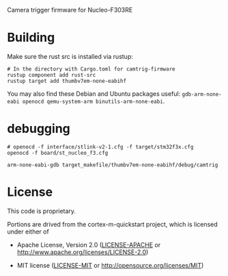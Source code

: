 Camera trigger firmware for Nucleo-F303RE

# Building

Make sure the rust src is installed via rustup:

    # In the directory with Cargo.toml for camtrig-firmware
    rustup component add rust-src
    rustup target add thumbv7em-none-eabihf

You may also find these Debian and Ubuntu packages useful:
`gdb-arm-none-eabi openocd qemu-system-arm binutils-arm-none-eabi`.

# debugging

    # openocd -f interface/stlink-v2-1.cfg -f target/stm32f3x.cfg
    openocd -f board/st_nucleo_f3.cfg

    arm-none-eabi-gdb target_makefile/thumbv7em-none-eabihf/debug/camtrig

# License

This code is proprietary.

Portions are drived from the cortex-m-quickstart project, which is licensed
under either of

- Apache License, Version 2.0 ([LICENSE-APACHE](LICENSE-APACHE) or
  http://www.apache.org/licenses/LICENSE-2.0)

- MIT license ([LICENSE-MIT](LICENSE-MIT) or http://opensource.org/licenses/MIT)
